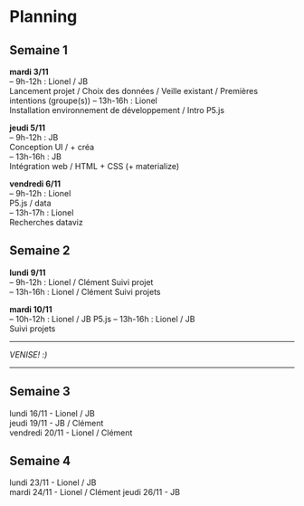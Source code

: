# Planning

## Semaine 1
**mardi 3/11**  
– 9h-12h : Lionel / JB  
Lancement projet / Choix des données / Veille existant / Premières intentions (groupe(s))
– 13h-16h : Lionel  
Installation environnement de développement / Intro P5.js

**jeudi 5/11**  
– 9h-12h : JB  
Conception UI / + créa  
– 13h-16h : JB  
Intégration web / HTML + CSS (+ materialize)

**vendredi 6/11**  
– 9h-12h : Lionel  
P5.js / data  
– 13h-17h : Lionel  
Recherches dataviz

## Semaine 2 
**lundi 9/11**  
– 9h-12h : Lionel / Clément
Suivi projet  
– 13h-16h : Lionel / Clément
Suivi projets  

**mardi 10/11**  
– 10h-12h : Lionel / JB
P5.js
– 13h-16h : Lionel / JB  
Suivi projets  

********
*VENISE! :)*
********

## Semaine 3
lundi 16/11 - Lionel / JB  
jeudi 19/11 - JB / Clément  
vendredi 20/11 - Lionel / Clément 

## Semaine 4
lundi 23/11 - Lionel / JB  
mardi 24/11 - Lionel  / Clément
jeudi 26/11 - JB
